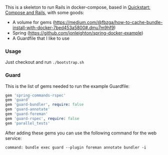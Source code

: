 This is a skeleton to run Rails in docker-compose, based in [Quickstart: Compose and Rails](https://docs.docker.com/compose/rails/), with some goods:

* A volume for gems (https://medium.com/@fbzga/how-to-cache-bundle-install-with-docker-7bed453a5800#.dmu7m9hf9)
* Spring (https://github.com/jonleighton/spring-docker-example)
* A Guardfile that I like to use


### Usage

Just checkout and run `./bootstrap.sh`



### Guard

This is the list of gems needed to run the example Guardfile:

```ruby
gem 'spring-commands-rspec'
gem 'guard'
gem 'guard-bundler', require: false
gem 'guard-annotate'
gem 'guard-foreman'
gem 'guard-rspec', require: false
gem 'parallel_tests'
```

After adding these gems you can use the following command for the web service:

`command: bundle exec guard --plugin foreman annotate bundler -i`
